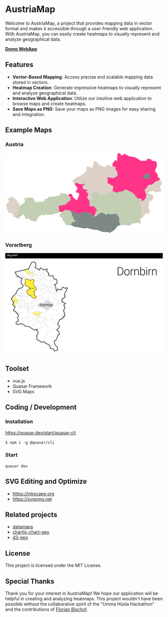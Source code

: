 # AustriaMap
Welcome to AustriaMap, a project that provides mapping data in vector format and makes it accessible through a user-friendly web application.
With AustriaMap, you can easily create heatmaps to visually represent and analyze geographical data.

**[Demo WebApp](https://tinohager.github.io/AustriaMap/)**

## Features

- **Vector-Based Mapping**: Access precise and scalable mapping data stored in vectors.
- **Heatmap Creation**: Generate impressive heatmaps to visually represent and analyze geographical data.
- **Interactive Web Application**: Utilize our intuitive web application to browse maps and create heatmaps.
- **Save Maps as PNG**: Save your maps as PNG images for easy sharing and integration.

## Example Maps

### Austria
![Austria Map](doc/austria_map.svg)

### Vorarlberg
![Vorarlberg Map](doc/preview.png)

## Toolset
- vue.js
- Quasar Framework
- SVG Maps

## Coding / Development

### Installation
https://quasar.dev/start/quasar-cli
```
$ npm i -g @quasar/cli
```

### Start
```
quasar dev
```

## SVG Editing and Optimize
- https://inkscape.org
- https://svgomg.net

## Related projects
- [datamaps](https://github.com/markmarkoh/datamaps)
- [chartjs-chart-geo](https://github.com/sgratzl/chartjs-chart-geo)
- [d3-geo](https://github.com/d3/d3-geo)

## License
This project is licensed under the MIT License.

## Special Thanks
Thank you for your interest in AustriaMap! We hope our application will be helpful in creating and analyzing heatmaps.
This project wouldn't have been possible without the collaborative spirit of the "Umma Hüsla Hackathon" and the contributions of [Florian Bischof](https://github.com/Falke-Design).
